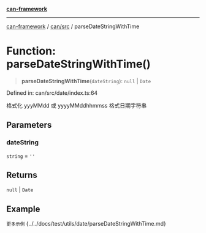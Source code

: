 [**can-framework**](../../../README.md)

***

[can-framework](../../../modules.md) / [can/src](../README.md) / parseDateStringWithTime

# Function: parseDateStringWithTime()

> **parseDateStringWithTime**(`dateString`): `null` \| `Date`

Defined in: can/src/date/index.ts:64

格式化 yyyMMdd 或 yyyyMMddhhmmss 格式日期字符串

## Parameters

### dateString

`string` = `''`

## Returns

`null` \| `Date`

## Example

```更多示例```
{../../docs/test/utils/date/parseDateStringWithTime.md}
